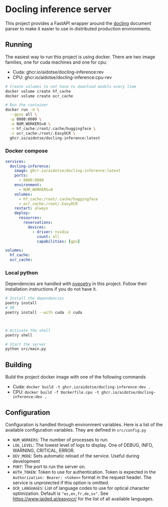# Docling inference server

This project provides a FastAPI wrapper around the
[docling](https://github.com/DS4SD/docling) document parser to make it easier to
use in distributed production environments.

## Running

The easiest way to run this project is using docker. There are two image families,
one for cuda machines and one for cpu:

- Cuda: ghcr.io/aidotse/docling-inference:rev
- CPU: ghcr.io/aidotse/docling-inference:cpu-rev

```bash
# Create volumes to not have to download models every time
docker volume create hf_cache
docker volume create ocr_cache

# Run the container
docker run -d \
  --gpus all \
  -p 8080:8080 \
  -e NUM_WORKERS=8 \
  -v hf_cache:/root/.cache/huggingface \
  -v ocr_cache:/root/.EasyOCR \
  ghcr.io/aidotse/docling-inference:latest
```

### Docker compose

```yaml
services:
  docling-inference:
    image: ghcr.io/aidotse/docling-inference:latest
    ports:
      - 8080:8080
    environment:
      - NUM_WORKERS=8
    volumes:
      - hf_cache:/root/.cache/huggingface
      - ocr_cache:/root/.EasyOCR
    restart: always
    deploy:
      resources:
        reservations:
          devices:
            - driver: nvidia
              count: all
              capabilities: [gpu]

volumes:
  hf_cache:
  ocr_cache:
```

### Local python

Dependencies are handled with [pypoetry](https://python-poetry.org/) in this
project. Follow their installation instructions if you do not have it.

```bash
# Install the dependencies
poetry install
# OR
poetry install --with cuda -E cuda



# Activate the shell
poetry shell

# Start the server
python src/main.py
```

## Building

Build the project docker image with one of the following commands

- Cuda: `docker build -t ghcr.io/aidotse/docling-inference:dev .`
- CPU: `docker build -f Dockerfile.cpu -t ghcr.io/aidotse/docling-inference:dev .`

## Configuration

Configuration is handled through environment variables. Here is a list of the
available configuration variables. They are defined in `src/config.py`

- `NUM_WORKERS`: The number of processes to run.
- `LOG_LEVEL`: The lowest level of logs to display. One of DEBUG, INFO, WARNING,
  CRITICAL, ERROR.
- `DEV_MODE`: Sets automatic reload of the service. Useful during development
- `PORT`: The port to run the server on.
- `AUTH_TOKEN`: Token to use for authentication. Token is expected in the
  `Authorization: Bearer: <token>` format in the request header. The service is
  unprotected if this option is omitted.
- `OCR_LANGUAGES`: List of language codes to use for optical character optimization.
  Default is `"es,en,fr,de,sv"`. See https://www.jaided.ai/easyocr/ for the list
  of all available languages.
